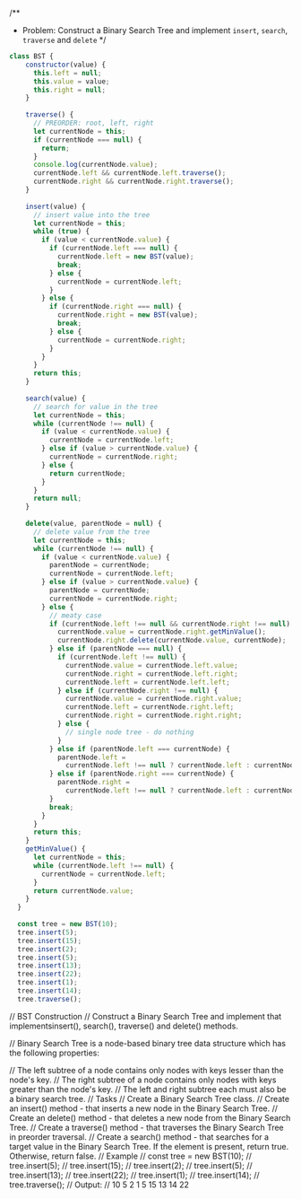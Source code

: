 /**
 * Problem: Construct a Binary Search Tree and implement `insert`, `search`, `traverse` and `delete`
 */

```js
class BST {
    constructor(value) {
      this.left = null;
      this.value = value;
      this.right = null;
    }
  
    traverse() {
      // PREORDER: root, left, right
      let currentNode = this;
      if (currentNode === null) {
        return;
      }
      console.log(currentNode.value);
      currentNode.left && currentNode.left.traverse();
      currentNode.right && currentNode.right.traverse();
    }
  
    insert(value) {
      // insert value into the tree
      let currentNode = this;
      while (true) {
        if (value < currentNode.value) {
          if (currentNode.left === null) {
            currentNode.left = new BST(value);
            break;
          } else {
            currentNode = currentNode.left;
          }
        } else {
          if (currentNode.right === null) {
            currentNode.right = new BST(value);
            break;
          } else {
            currentNode = currentNode.right;
          }
        }
      }
      return this;
    }
  
    search(value) {
      // search for value in the tree
      let currentNode = this;
      while (currentNode !== null) {
        if (value < currentNode.value) {
          currentNode = currentNode.left;
        } else if (value > currentNode.value) {
          currentNode = currentNode.right;
        } else {
          return currentNode;
        }
      }
      return null;
    }
  
    delete(value, parentNode = null) {
      // delete value from the tree
      let currentNode = this;
      while (currentNode !== null) {
        if (value < currentNode.value) {
          parentNode = currentNode;
          currentNode = currentNode.left;
        } else if (value > currentNode.value) {
          parentNode = currentNode;
          currentNode = currentNode.right;
        } else {
          // meaty case
          if (currentNode.left !== null && currentNode.right !== null) {
            currentNode.value = currentNode.right.getMinValue();
            currentNode.right.delete(currentNode.value, currentNode);
          } else if (parentNode === null) {
            if (currentNode.left !== null) {
              currentNode.value = currentNode.left.value;
              currentNode.right = currentNode.left.right;
              currentNode.left = currentNode.left.left;
            } else if (currentNode.right !== null) {
              currentNode.value = currentNode.right.value;
              currentNode.left = currentNode.right.left;
              currentNode.right = currentNode.right.right;
            } else {
              // single node tree - do nothing
            }
          } else if (parentNode.left === currentNode) {
            parentNode.left =
              currentNode.left !== null ? currentNode.left : currentNode.right;
          } else if (parentNode.right === currentNode) {
            parentNode.right =
              currentNode.left !== null ? currentNode.left : currentNode.right;
          }
          break;
        }
      }
      return this;
    }
    getMinValue() {
      let currentNode = this;
      while (currentNode.left !== null) {
        currentNode = currentNode.left;
      }
      return currentNode.value;
    }
  }
  
  const tree = new BST(10);
  tree.insert(5);
  tree.insert(15);
  tree.insert(2);
  tree.insert(5);
  tree.insert(13);
  tree.insert(22);
  tree.insert(1);
  tree.insert(14);
  tree.traverse();
  ```
//   BST Construction
// Construct a Binary Search Tree and implement that implementsinsert(), search(), traverse() and delete() methods.

// Binary Search Tree is a node-based binary tree data structure which has the following properties:

// The left subtree of a node contains only nodes with keys lesser than the node's key.
// The right subtree of a node contains only nodes with keys greater than the node's key.
// The left and right subtree each must also be a binary search tree.
// Tasks
// Create a Binary Search Tree class.
// Create an insert() method - that inserts a new node in the Binary Search Tree.
// Create an delete() method - that deletes a new node from the Binary Search Tree.
// Create a traverse() method - that traverses the Binary Search Tree in preorder traversal.
// Create a search() method - that searches for a target value in the Binary Search Tree. If the element is present, return true. Otherwise, return false.
// Example
// const tree = new BST(10);
// tree.insert(5);
// tree.insert(15);
// tree.insert(2);
// tree.insert(5);
// tree.insert(13);
// tree.insert(22);
// tree.insert(1);
// tree.insert(14);
// tree.traverse();
// Output:
// 10 5 2 1 5 15 13 14 22